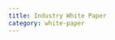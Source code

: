```yaml
---
title: Industry White Paper
category: white-paper
---
```


<script setup lang="ts">
  import ShowCaseWhitePaper from "@/views/showcase/ShowCaseWhitePaper.vue"
</script>

<ShowCaseWhitePaper />
